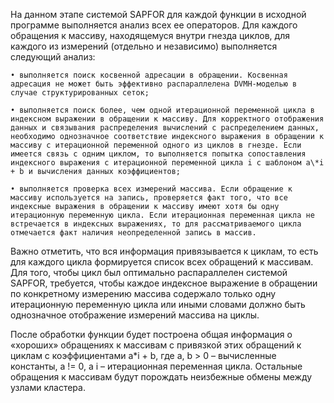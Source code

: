 На данном этапе системой SAPFOR для каждой функции в исходной программе выполняется анализ всех ее операторов. Для каждого обращения к массиву, находящемуся внутри гнезда циклов, для каждого из измерений (отдельно и независимо) выполняется следующий анализ:

	• выполняется поиск косвенной адресации в обращении. Косвенная адресация не может быть эффективно распараллелена DVMH-моделью в случае структурированных сеток;
	
	• выполняется поиск более, чем одной итерационной переменной цикла в индексном выражении в обращении к массиву. Для корректного отображения данных и связывания распределения вычислений с распределением данных, необходимо однозначное соответствие индексного выражения в обращении к массиву с итерационной переменной одного из циклов в гнезде. Если имеется связь с одним циклом, то выполняется попытка сопоставления индексного выражения с итерационной переменной цикла i c шаблоном a\*i + b и вычисления данных коэффициентов;
	
	• выполняется проверка всех измерений массива. Если обращение к массиву используется на запись, проверяется факт того, что все индексные выражения в обращении к массиву имеют хотя бы одну итерационную переменную цикла. Если итерационная переменная цикла не встречается в индексных выражениях, то для рассматриваемого цикла отмечается факт наличия неопределенной запись в массив.

Важно отметить, что вся информация привязывается к циклам, то есть для каждого 
цикла формируется список всех обращений к массивам. Для того, чтобы цикл был оптимально распараллелен системой SAPFOR, требуется, чтобы каждое индексное выражение в обращении по конкретному измерению массива содержало только одну итерационную переменную цикла или иными словами должно быть однозначное отображение измерений массива на циклы.

После обработки функции будет построена общая информация о «хороших» обращениях к массивам с привязкой этих обращений к циклам с коэффициентами a\*i + b, где a, b > 0 – вычисленные константы, a != 0, а i – итерационная переменная цикла. Остальные обращения к массивам будут порождать неизбежные обмены между узлами кластера.